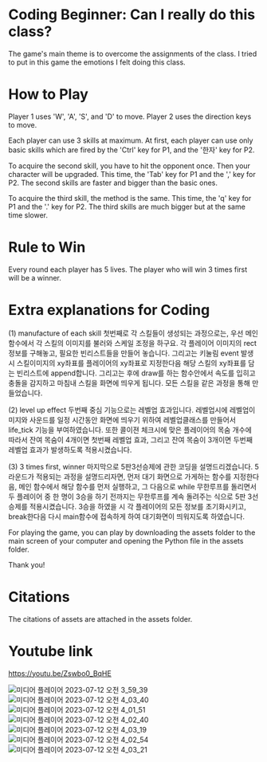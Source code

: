 # Coding Beginner: Can I really do this class?
The game's main theme is to overcome the assignments of the class.
I tried to put in this game the emotions I felt doing this class.

# How to Play
Player 1 uses 'W', 'A', 'S', and 'D' to move.
Player 2 uses the direction keys to move.

Each player can use 3 skills at maximum. 
At first, each player can use only basic skills which are fired by the 'Ctrl' key for P1, and the '한자' key for P2.

To acquire the second skill, you have to hit the opponent once. Then your character will be upgraded.
This time, the 'Tab' key for P1 and the ',' key for P2.
The second skills are faster and bigger than the basic ones.

To acquire the third skill, the method is the same.
This time, the 'q' key for P1 and the '.' key for P2.
The third skills are much bigger but at the same time slower.

# Rule to Win
Every round each player has 5 lives.
The player who will win 3 times first will be a winner.

# Extra explanations for Coding

(1) manufacture of each skill
첫번째로 각 스킬들이 생성되는 과정으로는, 우선 메인 함수에서 각 스킬의 이미지를 불러와 스케일 조정을 하구요. 각 플레이어 이미지의 rect 정보를 구해놓고, 필요한 빈리스트들을 만들어 놓습니다. 그리고는 키눌림 event 발생시 스킬이미지의 xy좌표를 플레이어의 xy좌표로 지정한다음 해당 스킬의 xy좌표를 담는 빈리스트에 append합니다. 그리고는 후에 draw를 하는 함수안에서 속도를 입히고 충돌을 감지하고 마침내 스킬을 화면에 띄우게 됩니다. 모든 스킬을 같은 과정을 통해 만들었습니다. 

(2) level up effect
두번째 중심 기능으로는 레벨업 효과입니다. 레벨업시에 레벨업이미지와 사운드를 일정 시간동안 화면에 띄우기 위하여 레벨업클래스를 만들어서 life_tick 기능을 부여하였습니다. 또한 콜이젼 체크시에 맞은 플레이어의 목숨 개수에 따라서 잔여 목숨이 4개이면 첫번째 레벨업 효과, 그리고 잔여 목숨이 3개이면 두번째 레벨업 효과가 발생하도록 적용시켰습니다. 

(3) 3 times first, winner 
마지막으로 5판3선승제에 관한 코딩을 설명드리겠습니다. 5라운드가 적용되는 과정을 설명드리자면, 먼저 대기 화면으로 가게하는 함수를 지정한다음, 메인 함수에서 해당 함수를 먼저 실행하고, 그 다음으로 while 무한루프를 돌리면서 두 플레이어 중 한 명이 3승을 하기 전까지는 무한루프를 계속 돌려주는 식으로 5판 3선승제를 적용시켰습니다. 3승을 하였을 시 각 플레이어의 모든 정보를 초기화시키고, break한다음 다시 main함수에 접속하게 하여 대기화면이 띄워지도록 하였습니다.

For playing the game, you can play by downloading the assets folder to the main screen of your computer and opening the Python file in the assets folder.

Thank you!

# Citations
The citations of assets are attached in the assets folder.

# Youtube link
https://youtu.be/Zswbo0_BqHE

![미디어 플레이어 2023-07-12 오전 3_59_39](https://github.com/qlswns0/qlswns0/assets/138393299/d88ff9cb-c992-4adf-b29e-2da51dfc072f)
![미디어 플레이어 2023-07-12 오전 4_03_40](https://github.com/qlswns0/qlswns0/assets/138393299/ed3446a8-3ab0-4ab6-a64b-7451dc35e5a1)
![미디어 플레이어 2023-07-12 오전 4_01_51](https://github.com/qlswns0/qlswns0/assets/138393299/61208ab2-371e-4bc5-afa1-8f6e297eed95)
![미디어 플레이어 2023-07-12 오전 4_02_40](https://github.com/qlswns0/qlswns0/assets/138393299/9268d849-6eba-455c-9136-d0efde67dc2b)
![미디어 플레이어 2023-07-12 오전 4_03_19](https://github.com/qlswns0/qlswns0/assets/138393299/ece5ec54-dd5c-4eec-b1aa-419b05d1ec92)
![미디어 플레이어 2023-07-12 오전 4_02_54](https://github.com/qlswns0/qlswns0/assets/138393299/984f324b-f1ea-4163-ab25-8bf4738f78f5)
![미디어 플레이어 2023-07-12 오전 4_03_21](https://github.com/qlswns0/qlswns0/assets/138393299/07bc982f-cc96-401c-8c38-0ea20093006d)



<!---
qlswns0/qlswns0 is a ✨ special ✨ repository because its `README.md` (this file) appears on your GitHub profile.
You can click the Preview link to take a look at your changes.
--->
